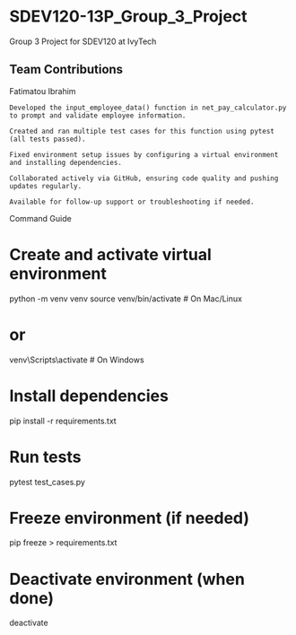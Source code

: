# SDEV120-13P_Group_3_Project
Group 3 Project for SDEV120 at IvyTech
## Team Contributions

Fatimatou Ibrahim

    Developed the input_employee_data() function in net_pay_calculator.py to prompt and validate employee information.

    Created and ran multiple test cases for this function using pytest (all tests passed).

    Fixed environment setup issues by configuring a virtual environment and installing dependencies.

    Collaborated actively via GitHub, ensuring code quality and pushing updates regularly.

    Available for follow-up support or troubleshooting if needed.

Command Guide

# Create and activate virtual environment
python -m venv venv
source venv/bin/activate     # On Mac/Linux
# or
venv\Scripts\activate        # On Windows

# Install dependencies
pip install -r requirements.txt

# Run tests
pytest test_cases.py

# Freeze environment (if needed)
pip freeze > requirements.txt

# Deactivate environment (when done)
deactivate